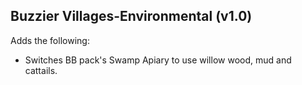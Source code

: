 ## Buzzier Villages-Environmental (v1.0)

Adds the following:

- Switches BB pack's Swamp Apiary to use willow wood, mud and cattails.
